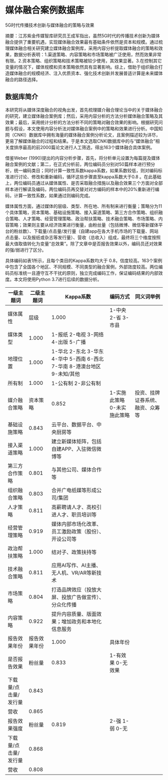 # 媒体融合案例数据库

5G时代传播技术创新与媒体融合的策略与效果

摘要：江苏紫金传媒智库研究员王成军指出，虽然5G时代的传播技术创新为媒体融合提供了重要机遇，实现媒体融合效果最有基础条件依然是资本和规模。通过梳理媒体融合相关研究建立媒体融合案例库，采用内容分析提取媒体融合的策略和效果，数据分析表明：1.渠道策略、内容策略和市场策略被广泛使用，然而效果非常有限。2.资本策略、组织策略和技术策略被较少使用，其效果显著。3.在控制其它变量的情况下，媒体规模和资本策略依然具有显著影响。综上，借助于组织融合打造媒体融合的规模经济、注入优质资本、强化技术创新并发展普适计算是未来媒体融合的路径选择。

## 数据库简介

本研究将从媒体深度融合的视角出发，首先梳理媒介融合理论当中的关于媒体融合的研究，建立媒体融合案例库；然后，采用内容分析的方法分析媒体融合策略及其效果；最后，采用统计分析的方法分析不同的策略对融合效果的影响。根据研究问题与假设，本文使用内容分析法对媒体融合案例中的策略和效果进行分析。中国知网（CNKI）数据库中拥有海量的媒体融合案例分析论文，且案例描述较为详尽，更易了解媒体融合的过程和结果。于是本文选取CNKI数据库中的与“媒体融合”相关度排序最高的前2000篇论文进行人工筛选，得出163个媒体融合具体案例。

借鉴Weber (1990)提出的内容分析步骤，首先，将分析单元设置为每篇提及媒体融合案例的文献；第二，在正式分析前，两位编码员分别对50篇样本进行预分析，统一编码类目；同时计算一致性系数kappa系数，如果系数较低，则对编码标准进行讨论、修改和重新编码，循环这些步骤直至kappa系数大于0.8 。在此基础上，两位编码员通过从媒体属性、是否采取融合措施以及融合效果三个方面对全部样本进行解读及编码，两位编码员再交替对对方编码的样本中的20%重新进行编码，计算一致性系数，如果通过则编码完成。

媒体属性方面，通过媒体的层级、类型、所在地、所有制来进行衡量；策略分为11个具体策略，资本策略、基础设施策略、接入渠道策略、第三方合作策略、组织融合策略、人才策略、经营管理策略、政治帮扶策略、技术融合策略、市场策略、内容策略；效果则主要从经济效果进行衡量，由粉丝量（包括微博、微信等新媒体平台的粉丝数）、下载量/点击量/发行量（自建app在各大手机市场的下载量、网站点击量、以及报纸或杂志等发行量）、营收（总收入）组成，最终将三个维度按照最大值取值转化为变量“总效果”。除了文章中是否报告效果以外，编码员还对效果的强/弱进行了区分。

具体编码如表1所示，且每个类目的Kappa系数均大于 0.8，信度较高。163个案例中包含了全国各个地区、不同规模、不同类型的融合案例，外部效度较高。两位编码员标准统一且遵守互不干扰的原则，独立完成编码工作，保证编码结果的内部效度。本文将使用Python 3.7进行后续的数据分析。

| 一级主题词           | 二级主题词   | Kappa系数                                                    | 编码方式                       | 同义词举例                       |
| -------------------- | ------------ | ------------------------------------------------------------ | ------------------------------ | -------------------------------- |
| 媒体属性             | 层级         | 1.000­                                                       | 1-中央 2-省 3-市县             |                                  |
| 媒体类型             | 1.000        | 1-报纸 2-电视 3-网络 4-出版 5-广播                           |                                |                                  |
| 地理位置             | 1.000        | 1-华北 2-东北 3-华东 4-华中 5-西南 6-西北 7-华南 8-港澳台地区 9-未知/其他 |                                |                                  |
| 所有制               | 1.000        | 1-公有制 2-非公有制                                          |                                |                                  |
| 媒介融合策略         | 资本策略     | 0.852                                                        | 1-实施此策略    0-未实施此策略 | 投资、挂牌证券系统、融资、众筹等 |
| 基础设施策略         | 0.843        | 云平台、数据平台、中央厨房等                                 |                                |                                  |
| 接入渠道策略         | 1.000        | 建立新媒体矩阵，包括自建APP、入驻微信微博等                  |                                |                                  |
| 第三方合作策略       | 0.801        | 与其他公司、媒体合作等                                       |                                |                                  |
| 组织融合策略         | 0.803        | 合并广电纸媒等形成公司/集团                                  |                                |                                  |
| 人才策略             | 0.811        | 高薪聘请人才、高校引进人才、职员培训等                       |                                |                                  |
| 经营管理策略         | 0.919        | 媒体内部市场化改革、员工激励政策（股份）、开设公司等         |                                |                                  |
| 政治帮扶策略         | 1.000        | 结对子、政策扶持等                                           |                                |                                  |
| 技术融合策略         | 0.811        | 应用AI写作、AI主播、无人机、VR/AR等新技术                    |                                |                                  |
| 市场策略             | 0.804        | 打造品牌效应（投放大屏、投放广告做宣传）、分众化传播         |                                |                                  |
| 内容策略             | 0.922        | 提升内容质量、版面效果；增加政务和本地化信息服务             |                                |                                  |
| 报告效果年份         | 报告效果年份 | 1.000                                                        | 具体年份                       |                                  |
| 是否报告效果         | 粉丝量       | 0.833                                                        | 1-有效果 0-无效果              |                                  |
| 下载量/点击量/发行量 | 0.843        |                                                              |                                |                                  |
| 营收                 | 0.865        |                                                              |                                |                                  |
| 报告效果强度         | 粉丝量       | 0.819                                                        | 2-强 1-弱 0-无                 |                                  |
| 下载量/点击量/发行量 | 0.868        |                                                              |                                |                                  |
| 营收                 | 0.808        |                                                              |                                |                                  |
